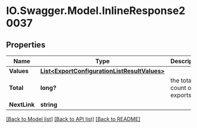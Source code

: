 # IO.Swagger.Model.InlineResponse20037
## Properties

Name | Type | Description | Notes
------------ | ------------- | ------------- | -------------
**Values** | [**List&lt;ExportConfigurationListResultValues&gt;**](ExportConfigurationListResultValues.md) |  | 
**Total** | **long?** | the total count of exports | [optional] 
**NextLink** | **string** |  | [optional] 

[[Back to Model list]](../README.md#documentation-for-models) [[Back to API list]](../README.md#documentation-for-api-endpoints) [[Back to README]](../README.md)

